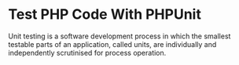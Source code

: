 # Test PHP Code With PHPUnit

Unit testing is a software development process in which the smallest testable parts of an application, called units, are individually and independently scrutinised for process operation.
